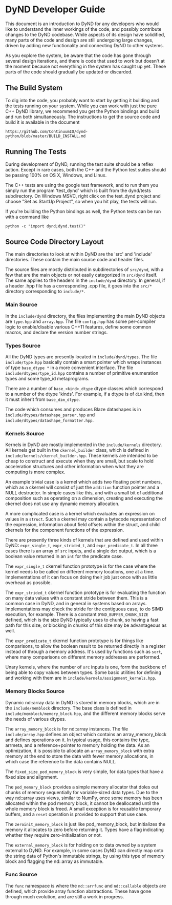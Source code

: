 ﻿DyND Developer Guide
====================

This document is an introduction to DyND for any developers
who would like to understand the inner workings of the code,
and possibly contribute changes to the DyND codebase.
While aspects of its design have solidified, many parts of
the code and design are still undergoing large changes, driven
by adding new functionality and connecting DyND to
other systems.

As you explore the system, be aware that the code has gone
through several design iterations, and there is code that
used to work but doesn't at the moment because not everything
in the system has caught up yet. These parts of the code
should gradually be updated or discarded.

The Build System
----------------

To dig into the code, you probably want to start by getting
it building and the tests running on your system. While you can
work with just the pure C++ DyND library, we recommend you get
the Python bindings and build and run both simultaneously. The
instructions to get the source code and build it is available
in the document

    https://github.com/ContinuumIO/dynd-python/blob/master/BUILD_INSTALL.md

Running The Tests
-----------------

During development of DyND, running the test suite should be
a reflex action. Except in rare cases, both the C++ and
the Python test suites should be passing 100% on OS X, Windows,
and Linux.

The C++ tests are using the google test framework, and to
run them you simply run the program 'test_dynd' which is built
from the dynd/tests subdirectory. On Windows MSVC, right
click on the test_dynd project and choose "Set as StartUp
Project", so when you hit play, the tests will run.

If you're building the Python bindings as well, the Python
tests can be run with a command like

    python -c "import dynd;dynd.test()"

Source Code Directory Layout
----------------------------

The main directories to look at within DyND are the 'src'
and 'include' directories. These contain the main source
code and header files.

The source files are mostly distributed in subdirectories
of ``src/dynd``, with a few that are the main objects or
not easily categorized in ``src/dynd`` itself. The same
applies to the headers in the ``include/dynd`` directory. In
general, if a header .hpp file has a corresponding .cpp file,
it goes into the ``src/*`` directory corresponding
to ``include/*``.

### Main Source

In the ``include/dynd`` directory, the files implementing the
main DyND objects are ``type.hpp`` and ``array.hpp``.
The file ``config.hpp`` has some per-compiler logic to
enable/disable various C++11 features, define some common
macros, and declare the version number strings.

### Types Source

All the DyND types are presently located in
``include/dynd/types``. The file ``include/type.hpp``
basically contain a smart pointer which wraps instances
of type ``base_dtype *`` in a more convenient interface.
The file ``include/dtypes/type_id.hpp`` contains a number
of primitive enumeration types and some type_id metaprograms.

There are a number of ``base_<kind>_dtype`` dtype classes
which correspond to a number of the dtype 'kinds'. For
example, if a dtype is of ``dim`` kind, then it
must inherit from ``base_dim_dtype``.

The code which consumes and produces Blaze datashapes is in
``include/dtypes/datashape_parser.hpp`` and
``include/dtypes/datashape_formatter.hpp``.

### Kernels Source

Kernels in DyND are mostly implemented in the
``include/kernels`` directory. All kernels get built in
the ``ckernel_builder`` class, which is defined in
``include/kernels/ckernel_builder.hpp``. These kernels
are intended to be cheap to construct and execute when they
are small, but scale to hold acceleration structures and other
information when what they are computing is more complex.

An example trivial case is a kernel which adds two floating
point numbers, which as a ckernel will consist of just the
``addition`` function pointer and a NULL destructor. In
simple cases like this, and with a small bit of additional
composition such as operating on a dimension, creating and
executing the ckernel does not use any dynamic memory allocation.

A more complicated case is a kernel which evaluates an
expression on values in a ``struct``. Such a ckernel may contain
a bytecode representation of the expression, information
about field offsets within the struct, and child ckernels
for the component functions of the expression.

There are presently three kinds of kernels that are defined
and used within DyND: ``expr_single_t``, ``expr_strided_t``,
and ``expr_predicate_t``. In all three cases there is an
array of ``src`` inputs, and a single ``dst`` output, which
is a boolean value returned in an ``int`` for the predicate
case.

The ``expr_single_t`` ckernel function prototype is for
the case where the kernel needs to be called on different
memory locations, one at a time. Implementations of it
can focus on doing their job just once with as little overhead
as possible.

The ``expr_strided_t`` ckernel function prototype is for
evaluating the function on many data values with a constant
stride between them. This is a common case in DyND, and
in general in systems based on arrays. Implementations may
check the stride for the contiguous case, to do SIMD
execution, for example. There is a constant
``DYND_BUFFER_CHUNK_SIZE`` defined, which is the size
DyND typically uses to chunk, so having a fast path for
this size, or blocking in chunks of this size may be
advantageous as well.

The ``expr_predicate_t`` ckernel function prototype is for
things like comparisons, to allow the boolean result to
be returned directly in a register instead of through a
memory address. It's used by functions such as ``sort``,
where many comparisons on different memory addresses are
performed.

Unary kernels, where the number of ``src`` inputs is one,
form the backbone of being able to copy values between
types. Some basic utilities for defining and working
with them are in ``include/kernels/assignment_kernels.hpp``.

### Memory Blocks Source

Dynamic nd::array data in DyND is stored in memory blocks,
which are in the ``include/memblock`` directory. The base
class is defined in ``include/memblock/memory_block.hpp``,
and the different memory blocks serve the needs of
various dtypes.

The ``array_memory_block`` is for nd::array instances. The file
``include/array.hpp`` defines an object which contains an
array_memory_block and defines operations on it. In typical
usage, this contains the type, arrmeta, and a reference+pointer
to memory holding the data. As an optimization, it is possible
to allocate an ``array_memory_block`` with extra memory at
the end to store the data with fewer memory allocations, in
which case the reference to the data contains NULL.

The ``fixed_size_pod_memory_block`` is very simple, for data
types that have a fixed size and alignment.

The ``pod_memory_block`` provides a simple memory
allocator that doles out chunks of memory sequentially
for variable-sized data types. Due to the way nd::array
uses views, similar to NumPy, once some memory has been
allocated within the pod memory block, it cannot be
deallocated until the whole memory block is freed.
A small exception is for reusable temporary buffers, and a
``reset`` operation is provided to support that use case.

The ``zeroinit_memory_block`` is just like pod_memory_block,
but initializes the memory it allocates to zero before
returning it. Types have a flag indicating whether they
require zero-initialization or not.

The ``external_memory_block`` is for holding on to data owned
by a system external to DyND. For example, in some cases
DyND can directly map onto the string data of Python's
immutable strings, by using this type of memory block
and flagging the nd::array as immutable.

### Func Source

The ``func`` namespace is where the ``nd::arrfunc`` and
``nd::callable`` objects are defined, which provide
array function abstractions. These have gone through much
evolution, and are still a work in progress.
